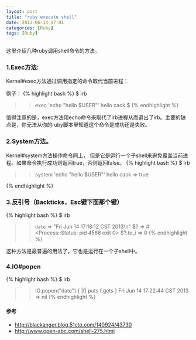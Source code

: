 ```yaml
---
layout: post
title: "ruby execute shell"
date: 2013-06-14 17:01
categories: [Ruby]
tags: [Ruby]
---
```


这里介绍几种ruby调用shell命令的方法。
### 1.Exec方法:
Kernel#exec方法通过调用指定的命令取代当前进程：

例子：
{% highlight bash %}
$ irb
>> exec 'echo "hello $USER"'
   hello caok
$
{% endhighlight %}

值得注意的是，exec方法用echo命令来取代了irb进程从而退出了irb。主要的缺点是，你无法从你的ruby脚本里知道这个命令是成功还是失败。

### 2.System方法。
Kernel#system方法操作命令同上， 但是它是运行一个子shell来避免覆盖当前进程。如果命令执行成功则返回true，否则返回false。
{% highlight bash %}
$ irb
>> system 'echo "hello $USER"'
hello caok
=> true
>>
{% endhighlight %}

### 3.反引号（Backticks，Esc键下面那个键）
{% highlight bash %}
$ irb
>> `date`
=> "Fri Jun 14 17:18:12 CST 2013\n"
>> $?
=> #<Process::Status: pid 4586 exit 0>
>> $?.to_i
=> 0
{% endhighlight %}

这种方法是最普遍的用法了。它也是运行在一个子shell中。

### 4.IO#popen
{% highlight bash %}
$ irb
>> IO.popen("date") { |f| puts f.gets }
Fri Jun 14 17:22:44 CST 2013
=> nil
{% endhighlight %}


#### 参考
* http://blackanger.blog.51cto.com/140924/43730
* http://www.open-abc.com/shell-275.html
